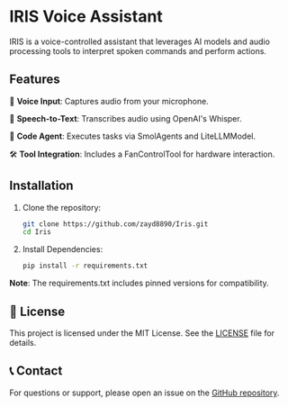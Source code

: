 # IRIS Voice Assistant

IRIS is a voice-controlled assistant that leverages AI models and audio processing tools to interpret spoken commands and perform actions.

## Features

🎤 **Voice Input**: Captures audio from your microphone.

🧠 **Speech-to-Text**: Transcribes audio using OpenAI's Whisper.

🧾 **Code Agent**: Executes tasks via SmolAgents and LiteLLMModel.

🛠️ **Tool Integration**: Includes a FanControlTool for hardware interaction.


## Installation

1. Clone the repository:

   ```bash
   git clone https://github.com/zayd8890/Iris.git
   cd Iris

2. Install Dependencies:

   ```bash
   pip install -r requirements.txt
**Note**: The requirements.txt includes pinned versions for compatibility.

## 📄 License

This project is licensed under the MIT License. See the [LICENSE](LICENSE) file for details.

## 📞 Contact

For questions or support, please open an issue on the [GitHub repository](https://github.com/zayd8890/Iris/issues).
